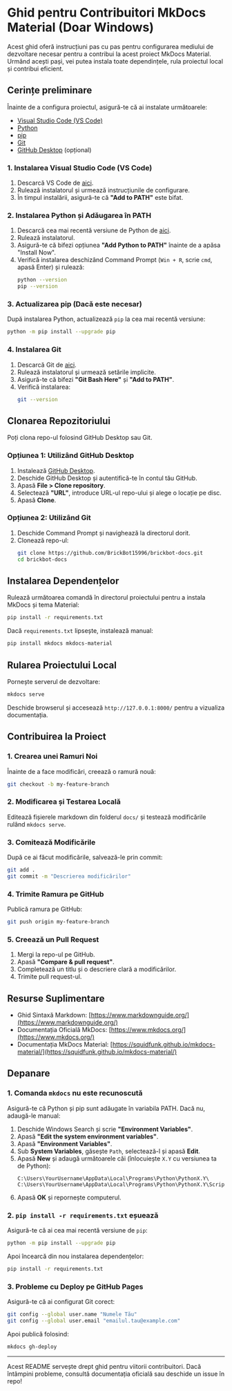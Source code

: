 # Ghid pentru Contribuitori MkDocs Material (Doar Windows)

Acest ghid oferă instrucțiuni pas cu pas pentru configurarea mediului de dezvoltare necesar pentru a contribui la acest proiect MkDocs Material. Urmând acești pași, vei putea instala toate dependințele, rula proiectul local și contribui eficient.

## Cerințe preliminare

Înainte de a configura proiectul, asigură-te că ai instalate următoarele:

- [Visual Studio Code (VS Code)](https://code.visualstudio.com/download)
- [Python](https://www.python.org/downloads/)
- [pip](https://pip.pypa.io/en/stable/installation/)
- [Git](https://git-scm.com/downloads)
- [GitHub Desktop](https://desktop.github.com/) (opțional)

### 1. Instalarea Visual Studio Code (VS Code)

1. Descarcă VS Code de [aici](https://code.visualstudio.com/download).
2. Rulează instalatorul și urmează instrucțiunile de configurare.
3. În timpul instalării, asigură-te că **"Add to PATH"** este bifat.

### 2. Instalarea Python și Adăugarea în PATH

1. Descarcă cea mai recentă versiune de Python de [aici](https://www.python.org/downloads/).
2. Rulează instalatorul.
3. Asigură-te că bifezi opțiunea **"Add Python to PATH"** înainte de a apăsa "Install Now".
4. Verifică instalarea deschizând Command Prompt (`Win + R`, scrie `cmd`, apasă Enter) și rulează:
   ```sh
   python --version
   pip --version
   ```

### 3. Actualizarea pip (Dacă este necesar)

După instalarea Python, actualizează `pip` la cea mai recentă versiune:

```sh
python -m pip install --upgrade pip
```

### 4. Instalarea Git

1. Descarcă Git de [aici](https://git-scm.com/downloads).
2. Rulează instalatorul și urmează setările implicite.
3. Asigură-te că bifezi **"Git Bash Here"** și **"Add to PATH"**.
4. Verifică instalarea:
   ```sh
   git --version
   ```

## Clonarea Repozitoriului

Poți clona repo-ul folosind GitHub Desktop sau Git.

### Opțiunea 1: Utilizând GitHub Desktop

1. Instalează [GitHub Desktop](https://desktop.github.com/).
2. Deschide GitHub Desktop și autentifică-te în contul tău GitHub.
3. Apasă **File > Clone repository**.
4. Selectează **"URL"**, introduce URL-ul repo-ului și alege o locație pe disc.
5. Apasă **Clone**.

### Opțiunea 2: Utilizând Git

1. Deschide Command Prompt și navighează la directorul dorit.
2. Clonează repo-ul:
   ```sh
   git clone https://github.com/BrickBot15996/brickbot-docs.git
   cd brickbot-docs
   ```

## Instalarea Dependențelor

Rulează următoarea comandă în directorul proiectului pentru a instala MkDocs și tema Material:

```sh
pip install -r requirements.txt
```

Dacă `requirements.txt` lipsește, instalează manual:

```sh
pip install mkdocs mkdocs-material
```

## Rularea Proiectului Local

Pornește serverul de dezvoltare:

```sh
mkdocs serve
```

Deschide browserul și accesează `http://127.0.0.1:8000/` pentru a vizualiza documentația.

## Contribuirea la Proiect

### 1. Crearea unei Ramuri Noi

Înainte de a face modificări, creează o ramură nouă:

```sh
git checkout -b my-feature-branch
```

### 2. Modificarea și Testarea Locală

Editează fișierele markdown din folderul `docs/` și testează modificările rulând `mkdocs serve`.

### 3. Comitează Modificările

După ce ai făcut modificările, salvează-le prin commit:

```sh
git add .
git commit -m "Descrierea modificărilor"
```

### 4. Trimite Ramura pe GitHub

Publică ramura pe GitHub:

```sh
git push origin my-feature-branch
```

### 5. Creează un Pull Request

1. Mergi la repo-ul pe GitHub.
2. Apasă **"Compare & pull request"**.
3. Completează un titlu și o descriere clară a modificărilor.
4. Trimite pull request-ul.

## Resurse Suplimentare

- Ghid Sintaxă Markdown: [https://www.markdownguide.org/](https://www.markdownguide.org/)
- Documentația Oficială MkDocs: [https://www.mkdocs.org/](https://www.mkdocs.org/)
- Documentația MkDocs Material: [https://squidfunk.github.io/mkdocs-material/](https://squidfunk.github.io/mkdocs-material/)

## Depanare

### 1. Comanda `mkdocs` nu este recunoscută

Asigură-te că Python și pip sunt adăugate în variabila PATH. Dacă nu, adaugă-le manual:

1. Deschide Windows Search și scrie **"Environment Variables"**.
2. Apasă **"Edit the system environment variables"**.
3. Apasă **"Environment Variables"**.
4. Sub **System Variables**, găsește `Path`, selectează-l și apasă **Edit**.
5. Apasă **New** și adaugă următoarele căi (înlocuiește `X.Y` cu versiunea ta de Python):
   ```
   C:\Users\YourUsername\AppData\Local\Programs\Python\PythonX.Y\
   C:\Users\YourUsername\AppData\Local\Programs\Python\PythonX.Y\Scripts\
   ```
6. Apasă **OK** și repornește computerul.

### 2. `pip install -r requirements.txt` eșuează

Asigură-te că ai cea mai recentă versiune de `pip`:

```sh
python -m pip install --upgrade pip
```

Apoi încearcă din nou instalarea dependențelor:

```sh
pip install -r requirements.txt
```

### 3. Probleme cu Deploy pe GitHub Pages

Asigură-te că ai configurat Git corect:

```sh
git config --global user.name "Numele Tău"
git config --global user.email "emailul.tau@example.com"
```

Apoi publică folosind:

```sh
mkdocs gh-deploy
```

---

Acest README servește drept ghid pentru viitorii contribuitori. Dacă întâmpini probleme, consultă documentația oficială sau deschide un issue în repo!
